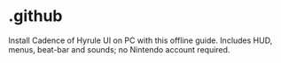# .github
Install Cadence of Hyrule UI on PC with this offline guide. Includes HUD, menus, beat-bar and sounds; no Nintendo account required.
